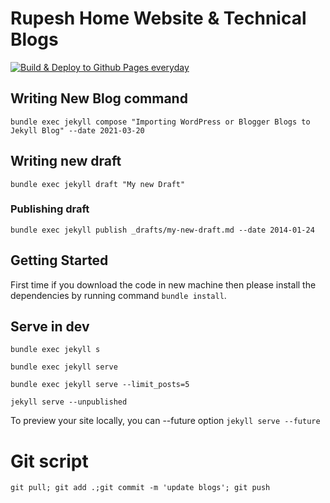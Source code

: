 # Rupesh Home Website & Technical Blogs

[![Build & Deploy to Github Pages everyday](https://github.com/rupeshtiwari/rupeshtiwari.github.io/actions/workflows/ghpages.yml/badge.svg?branch=gh_pages&event=push)](https://github.com/rupeshtiwari/rupeshtiwari.github.io/actions/workflows/ghpages.yml)

## Writing New Blog command

`bundle exec jekyll compose "Importing WordPress or Blogger Blogs to Jekyll Blog" --date 2021-03-20`

## Writing new draft

`bundle exec jekyll draft "My new Draft"`

### Publishing draft

`bundle exec jekyll publish _drafts/my-new-draft.md --date 2014-01-24`

## Getting Started

First time if you download the code in new machine then please install the dependencies by running command
`bundle install`.

## Serve in dev

`bundle exec jekyll s`

`bundle exec jekyll serve`

`bundle exec jekyll serve --limit_posts=5`

`jekyll serve --unpublished`

To preview your site locally, you can --future option
`jekyll serve --future`

# Git script

```
git pull; git add .;git commit -m 'update blogs'; git push
```
